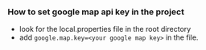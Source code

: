 ### How to set google map api key in the project
- look for the local.properties file in the root directory
- add ```google.map.key=<your google map key>``` in the file.
